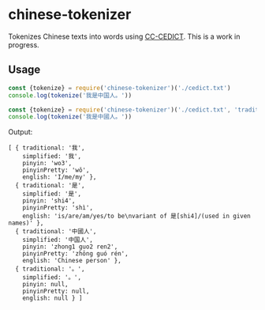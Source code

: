 # chinese-tokenizer

Tokenizes Chinese texts into words using [CC-CEDICT](https://cc-cedict.org/). This is a work in progress.

## Usage

~~~js
const {tokenize} = require('chinese-tokenizer')('./cedict.txt')
console.log(tokenize('我是中国人。'))
~~~

~~~js
const {tokenize} = require('chinese-tokenizer')('./cedict.txt', 'traditional')
console.log(tokenize('我是中國人。'))
~~~

Output:

~~~
[ { traditional: '我',
    simplified: '我',
    pinyin: 'wo3',
    pinyinPretty: 'wǒ',
    english: 'I/me/my' },
  { traditional: '是',
    simplified: '是',
    pinyin: 'shi4',
    pinyinPretty: 'shì',
    english: 'is/are/am/yes/to be\nvariant of 是[shi4]/(used in given names)' },
  { traditional: '中國人',
    simplified: '中国人',
    pinyin: 'zhong1 guo2 ren2',
    pinyinPretty: 'zhōng guó rén',
    english: 'Chinese person' },
  { traditional: '。',
    simplified: '。',
    pinyin: null,
    pinyinPretty: null,
    english: null } ]
~~~
